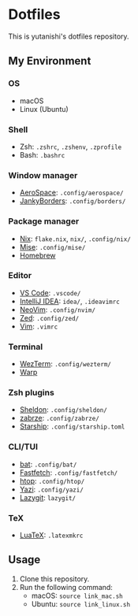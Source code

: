 # Dotfiles

This is yutanishi's dotfiles repository.

## My Environment

### OS

- macOS
- Linux (Ubuntu)

### Shell

- Zsh: `.zshrc`, `.zshenv`, `.zprofile`
- Bash: `.bashrc`

### Window manager

- [AeroSpace](https://github.com/nikitabobko/AeroSpace): `.config/aerospace/`
- [JankyBorders](https://github.com/FelixKratz/JankyBorders): `.config/borders/`

### Package manager

- [Nix](https://github.com/NixOS/nix): `flake.nix`, `nix/`, `.config/nix/`
- [Mise](https://github.com/jdx/mise): `.config/mise/`
- [Homebrew](https://github.com/Homebrew/brew)

### Editor

- [VS Code](https://github.com/microsoft/vscode): `.vscode/`
- [IntelliJ IDEA](https://www.jetbrains.com/ja-jp/idea/): `idea/`, `.ideavimrc`
- [NeoVim](https://github.com/neovim/neovim): `.config/nvim/`
- [Zed](https://github.com/zed-industries/zed): `.config/zed/`
- [Vim](https://github.com/vim/vim):  `.vimrc`

### Terminal

- [WezTerm](https://github.com/wez/wezterm): `.config/wezterm/`
- [Warp](https://github.com/warpdotdev/Warp)

### Zsh plugins

- [Sheldon](https://github.com/rossmacarthur/sheldon): `.config/sheldon/`
- [zabrze](https://github.com/Ryooooooga/zabrze): `.config/zabrze/`
- [Starship](https://github.com/starship/starship): `.config/starship.toml`

### CLI/TUI

- [bat](https://github.com/sharkdp/bat): `.config/bat/`
- [Fastfetch](https://github.com/fastfetch-cli/fastfetch): `.config/fastfetch/`
- [htop](https://github.com/htop-dev/htop): `.config/htop/`
- [Yazi](https://github.com/sxyazi/yazi): `.config/yazi/`
- [Lazygit](https://github.com/jesseduffield/lazygit): `lazygit/`

### TeX

- [LuaTeX](https://www.luatex.org/): `.latexmkrc`

## Usage

1. Clone this repository.
2. Run the following command:
   - macOS: `source link_mac.sh`
   - Ubuntu: `source link_linux.sh`
